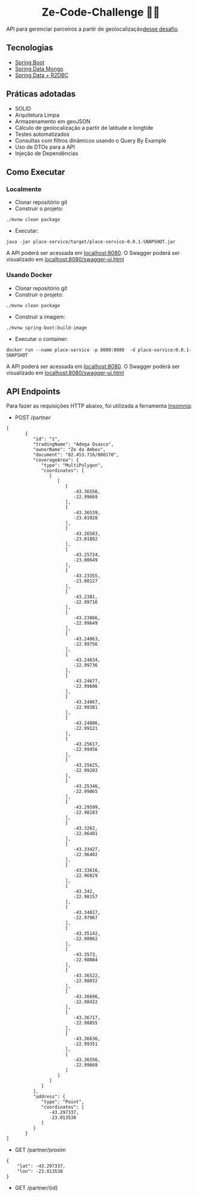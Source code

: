 
<h1 align="center">
  Ze-Code-Challenge 🍻🍺
</h1>

API para gerenciar parceiros a partir de geolocalização[desse desafio](https://github.com/ZXVentures/ze-code-challenges/blob/master/backend.md).

## Tecnologias
 
- [Spring Boot](https://spring.io/projects/spring-boot)
- [Spring Data Mongo](https://spring.io/projects/spring-data-mongodb)
- [Spring Data + R2DBC](https://docs.spring.io/spring-framework/reference/data-access/r2dbc.html)


## Práticas adotadas

- SOLID
- Arquitetura Limpa
- Armazenamento em geoJSON
- Cálculo de geolocalização a partir de latitude e longtide
- Testes automatizados
- Consultas com filtros dinâmicos usando o Query By Example
- Uso de DTOs para a API
- Injeção de Dependências




## Como Executar

### Localmente
- Clonar repositório git
- Construir o projeto:
```
./mvnw clean package
```
- Executar:
```
java -jar place-service/target/place-service-0.0.1-SNAPSHOT.jar
```

A API poderá ser acessada em [localhost:8080](http://localhost:8080).
O Swagger poderá ser visualizado em [localhost:8080/swagger-ui.html](http://localhost:8080/swagger-ui.html)

### Usando Docker

- Clonar repositório git
- Construir o projeto:
```
./mvnw clean package
```
- Construir a imagem:
```
./mvnw spring-boot:build-image
```
- Executar o container:
```
docker run --name place-service -p 8080:8080  -d place-service:0.0.1-SNAPSHOT
```

A API poderá ser acessada em [localhost:8080](http://localhost:8080).
O Swagger poderá ser visualizado em [localhost:8080/swagger-ui.html](http://localhost:8080/swagger-ui.html)

## API Endpoints

Para fazer as requisições HTTP abaixo, foi utilizada a ferramenta [Insomnia](https://insomnia.rest/download):

- POST /partner
```
[
       {
          "id": "1",
          "tradingName": "Adega Osasco",
          "ownerName": "Ze da Ambev",
          "document": "02.453.716/000170",
          "coverageArea": {
             "type": "MultiPolygon",
             "coordinates": [
                [
                   [
                      [
                         -43.36556,
                         -22.99669
                      ],
                      [
                         -43.36539,
                         -23.01928
                      ],
                      [
                         -43.26583,
                         -23.01802
                      ],
                      [
                         -43.25724,
                         -23.00649
                      ],
                      [
                         -43.23355,
                         -23.00127
                      ],
                      [
                         -43.2381,
                         -22.99716
                      ],
                      [
                         -43.23866,
                         -22.99649
                      ],
                      [
                         -43.24063,
                         -22.99756
                      ],
                      [
                         -43.24634,
                         -22.99736
                      ],
                      [
                         -43.24677,
                         -22.99606
                      ],
                      [
                         -43.24067,
                         -22.99381
                      ],
                      [
                         -43.24886,
                         -22.99121
                      ],
                      [
                         -43.25617,
                         -22.99456
                      ],
                      [
                         -43.25625,
                         -22.99203
                      ],
                      [
                         -43.25346,
                         -22.99065
                      ],
                      [
                         -43.29599,
                         -22.98283
                      ],
                      [
                         -43.3262,
                         -22.96481
                      ],
                      [
                         -43.33427,
                         -22.96402
                      ],
                      [
                         -43.33616,
                         -22.96829
                      ],
                      [
                         -43.342,
                         -22.98157
                      ],
                      [
                         -43.34817,
                         -22.97967
                      ],
                      [
                         -43.35142,
                         -22.98062
                      ],
                      [
                         -43.3573,
                         -22.98084
                      ],
                      [
                         -43.36522,
                         -22.98032
                      ],
                      [
                         -43.36696,
                         -22.98422
                      ],
                      [
                         -43.36717,
                         -22.98855
                      ],
                      [
                         -43.36636,
                         -22.99351
                      ],
                      [
                         -43.36556,
                         -22.99669
                      ]
                   ]
                ]
             ]
          },
          "address": {
             "type": "Point",
             "coordinates": [
                -43.297337,
                -23.013538
             ]
          }
       }
]
```

- GET /partner/proxim
```
{
	"lat": -43.297337,
	"lon": -23.013538
}
```

- GET /partner/{id}
```

```


